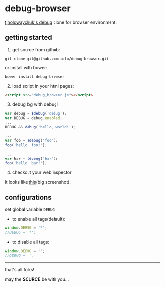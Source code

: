 debug-browser
=============

[tjholowaychuk's debug](https://github.com/visionmedia/debug) clone for browser environment.

getting started
---------------

1. get source from github:

  ```
  git clone git@github.com:iolo/debug-browser.git
  ```

  or install with bower:

  ```
  bower install debug-browser
  ```

2. load script in your html pages:

  ```html
  <script src="debug_browser.js"></script>
  ```

3. debug log with debug!

  ```js
  var debug = $debug('debug');
  var DEBUG = debug.enabled;
  ...
  DEBUG && debug('hello, world!');

  ...
  var foo = $debug('foo');
  foo('hello, foo!');

  ...
  var bar = $debug('bar');
  foo('hello, bar!');
  ```

4. checkout your web inspector

  it looks like [this](http://toybox.iolo.kr/img/debug-browser.png)(big screenshot).

configurations
--------------

set global variable `DEBUG`

  * to enable all tags(default):

  ```js
  window.DEBUG = '*';
  //DEBUG = '*';
  ```

  * to disable all tags:

  ```js
  window.DEBUG = '';
  //DEBUG = '';
  ```

---
that's all folks!

may the **SOURCE** be with you...

